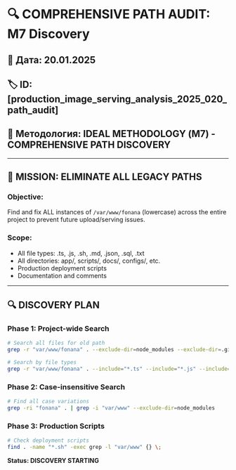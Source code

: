 # 🔍 COMPREHENSIVE PATH AUDIT: M7 Discovery

## 📅 Дата: 20.01.2025
## 🏷️ ID: [production_image_serving_analysis_2025_020_path_audit]
## 🎯 Методология: IDEAL METHODOLOGY (М7) - COMPREHENSIVE PATH DISCOVERY

---

## 🚨 **MISSION: ELIMINATE ALL LEGACY PATHS**

### **Objective:**
Find and fix ALL instances of `/var/www/fonana` (lowercase) across the entire project to prevent future upload/serving issues.

### **Scope:**
- All file types: .ts, .js, .sh, .md, .json, .sql, .txt
- All directories: app/, scripts/, docs/, configs/, etc.
- Production deployment scripts
- Documentation and comments

---

## 🔍 **DISCOVERY PLAN**

### **Phase 1: Project-wide Search**
```bash
# Search all files for old path
grep -r "var/www/fonana" . --exclude-dir=node_modules --exclude-dir=.git

# Search by file types
grep -r "var/www/fonana" . --include="*.ts" --include="*.js" --include="*.sh" --include="*.md"
```

### **Phase 2: Case-insensitive Search** 
```bash
# Find all case variations
grep -ri "fonana" . | grep -i "var/www" --exclude-dir=node_modules
```

### **Phase 3: Production Scripts**
```bash
# Check deployment scripts
find . -name "*.sh" -exec grep -l "var/www" {} \;
```

**Status: DISCOVERY STARTING** 
